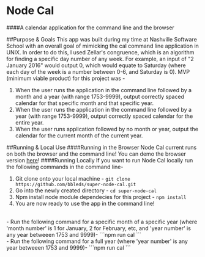 # Node Cal
####A calendar application for the command line and the browser

##Purpose & Goals
This app was built during my time at Nashville Software School with an overall goal of mimicking the cal command line application in UNIX. In order to do this, I used Zellar's congruence, which is an algorithm for finding a specific day number of any week. For example, an input of "2 January 2016" would output 0, which would equate to Saturday (where each day of the week is a number between 0-6, and Saturday is 0). MVP (minimum viable product) for this project was -
  1. When the user runs the application in the command line followed by a month and a year (with range 1753-9999), output correctly spaced calendar for that specific month and that specific year.
  2. When the user runs the application in the command line followed by a year (with range 1753-9999), output correctly spaced calendar for the entire year.
  3. When the user runs application followed by no month or year, output the calendar for the current month of the current year.

##Running & Local Use
####Running in the Browser
Node Cal current runs on both the browser and the command line! You can demo the browser version
<a href="https://node-cal.herokuapp.com" target="_blank">here</a>!
####Running Locally
If you want to run Node Cal locally run the following commands in the command line-
  1. Git clone onto your local machine - ```git clone https://github.com/bbleds/super-node-cal.git```
  2. Go into the newly created directory - ```cd super-node-cal```
  3. Npm install node module dependecies for this project - ```npm install```
  4. You are now ready to use the app in the command line!
  <br>
   - Run the following command for a specific month of a specific year (where 'month number' is 1 for January, 2 for February, etc, and 'year number' is any year betweeen 1753 and 9999)- ```npm run cal <month number> <year number>```
   <br>
   - Run the following command for a full year (where 'year number' is any year betweeen 1753 and 9999)- ```npm run cal <year number>```
